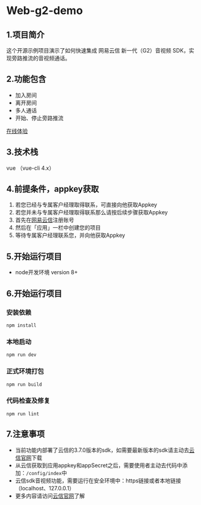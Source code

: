# Web-g2-demo

## 1.项目简介
这个开源示例项目演示了如何快速集成 网易云信 新一代（G2）音视频 SDK，实现旁路推流的音视频通话。

## 2.功能包含

- 加入房间
- 离开房间
- 多人通话
- 开始、停止旁路推流

[在线体验](https://app.yunxin.163.com/webdemo/g2web/index.html#/?path=push)

## 3.技术栈
vue （vue-cli 4.x）

## 4.前提条件，appkey获取

1. 若您已经与专属客户经理取得联系，可直接向他获取Appkey
2. 若您并未与专属客户经理取得联系那么请按后续步骤获取Appkey
3. 首先在[网易云信](https://id.163yun.com/register?h=media&t=media&clueFrom=nim&from=bdjjnim0035&referrer=https://app.yunxin.163.com/?clueFrom=nim&from=bdjjnim0035)注册账号
4. 然后在「应用」一栏中创建您的项目
5. 等待专属客户经理联系您，并向他获取Appkey

## 5.开始运行项目
- node开发环境 version 8+


## 6.开始运行项目

### 安装依赖

```
npm install
```

### 本地启动

```
npm run dev
```

### 正式环境打包

```
npm run build
```

### 代码检查及修复

```
npm run lint
```

## 7.注意事项

- 当前功能内部署了云信的3.7.0版本的sdk，如需要最新版本的sdk请主动去[云信官网](https://yunxin.163.com/)下载
- 从云信获取到应用appkey和appSecret之后，需要使用者主动去代码中添加：`/config/index`中
- 云信sdk音视频功能，需要运行在安全环境中：https链接或者本地链接（localhost、127.0.0.1）
- 更多内容请访问[云信官网](https://yunxin.163.com/)了解

